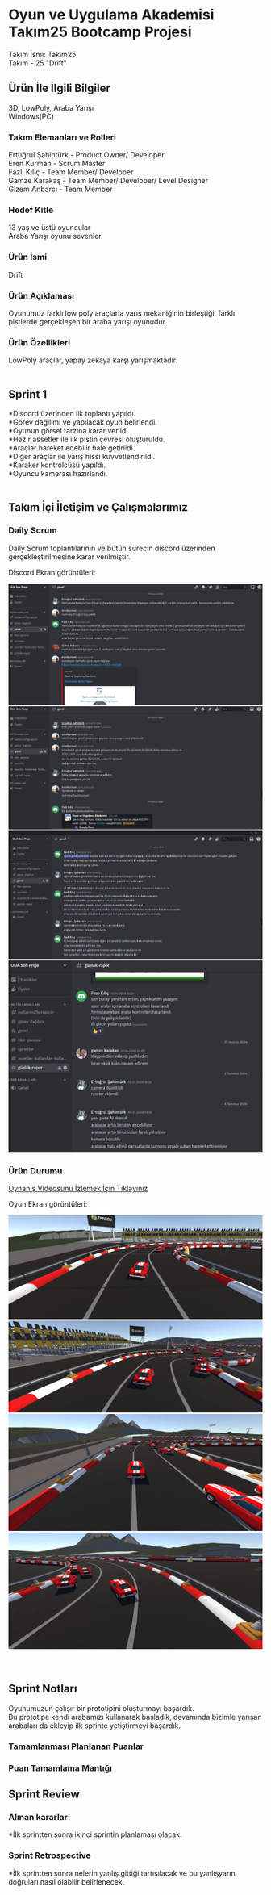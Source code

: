 # Oyun ve Uygulama Akademisi Takım25 Bootcamp Projesi

Takım İsmi: Takım25 <br>
Takım - 25 "Drift"


## Ürün İle İlgili Bilgiler
3D, LowPoly, Araba Yarışı <br>
Windows(PC)


### Takım Elemanları	ve Rolleri

Ertuğrul Şahintürk	- Product Owner/ Developer <br>
Eren Kurman	- Scrum Master <br>
Fazlı Kılıç	- Team Member/ Developer <br>
Gamze Karakaş	- Team Member/ Developer/ Level Designer <br>
Gizem	Anbarcı - Team Member


### Hedef Kitle

13 yaş ve üstü oyuncular <br>
Araba Yarışı oyunu sevenler


### Ürün İsmi

Drift


### Ürün Açıklaması

Oyunumuz farklı low poly araçlarla yarış mekaniğinin birleştiği, farklı pistlerde gerçekleşen bir araba yarışı oyunudur.


### Ürün Özellikleri

LowPoly araçlar, yapay zekaya karşı yarışmaktadır.
 <br>
 <br>

## Sprint 1

*Discord üzerinden ilk toplantı yapıldı. <br>
*Görev dağılımı ve yapılacak oyun belirlendi. <br>
*Oyunun görsel tarzına karar verildi. <br>
*Hazır assetler ile ilk pistin çevresi oluşturuldu. <br>
*Araçlar hareket edebilir hale getirildi. <br>
*Diğer araçlar ile yarış hissi kuvvetlendirildi. <br>
*Karaker kontrolcüsü yapıldı. <br>
*Oyuncu kamerası hazırlandı.
 <br>
 <br>

## Takım İçi İletişim ve Çalışmalarımız

### Daily Scrum

Daily Scrum toplantılarının ve bütün sürecin discord üzerinden gerçekleştirilmesine karar verilmiştir. <br>

Discord Ekran görüntüleri: <br>

![Birinci Resim](https://github.com/Ertusta/ProjectBootcamp/blob/main/ExternalResources/01.png) <br>
![İkinci Resim](https://github.com/Ertusta/ProjectBootcamp/blob/main/ExternalResources/02.png) <br>
![Üçüncü Resim](https://github.com/Ertusta/ProjectBootcamp/blob/main/ExternalResources/03.png) <br>
![Dördüncü Resim](https://github.com/Ertusta/ProjectBootcamp/blob/main/ExternalResources/04.png) <br>

### Ürün Durumu

[Oynanış Videosunu İzlemek İçin Tıklayınız](https://youtu.be/kRaW8A0Vtqs)

Oyun Ekran görüntüleri: <br>

![Birinci Resim](https://github.com/Ertusta/ProjectBootcamp/blob/main/ExternalResources/05.png) <br>
![İkinci Resim](https://github.com/Ertusta/ProjectBootcamp/blob/main/ExternalResources/06.png) <br>
![Üçüncü Resim](https://github.com/Ertusta/ProjectBootcamp/blob/main/ExternalResources/07.png) <br>
![Dördüncü Resim](https://github.com/Ertusta/ProjectBootcamp/blob/main/ExternalResources/08.png) <br>
 <br>
 <br>

## Sprint Notları
Oyunumuzun çalışır bir prototipini oluşturmayı başardık. <br>
Bu prototipe kendi arabamızı kullanarak başladık, devamında bizimle yarışan arabaları da ekleyip ilk sprinte yetiştirmeyi başardık.

### Tamamlanması Planlanan Puanlar


### Puan Tamamlama Mantığı


## Sprint Review


### Alınan kararlar:

*İlk sprintten sonra ikinci sprintin planlaması olacak. <br>


### Sprint Retrospective

*İlk sprintten sonra nelerin yanlış gittiği tartışılacak ve bu yanlışyarın doğruları nasıl olabilir belirlenecek. <br>

